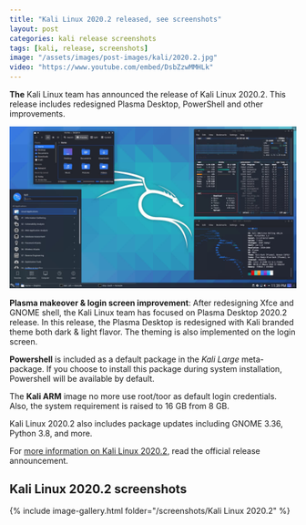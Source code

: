```yaml
---
title: "Kali Linux 2020.2 released, see screenshots"
layout: post
categories: kali release screenshots
tags: [kali, release, screenshots]
image: "/assets/images/post-images/kali/2020.2.jpg"
video: "https://www.youtube.com/embed/DsbZzwMMHLk"
---
```


**The** Kali Linux team has announced the release of Kali Linux 2020.2. This release includes redesigned Plasma Desktop, PowerShell and other improvements.

![Improved Plasma look in Kali Linux 2020.2](/assets/images/post-images/kali/2020.2.jpg)

**Plasma makeover & login screen improvement**: After redesigning Xfce and GNOME shell, the Kali Linux team has focused on Plasma Desktop 2020.2 release. In this release, the Plasma Desktop is redesigned with Kali branded theme both dark & light flavor. The theming is also implemented on the login screen.

**Powershell** is included as a default package in the *Kali Large* meta-package. If you choose to install this package during system installation, Powershell will be available by default.

The **Kali ARM** image no more use root/toor as default login credentials. Also, the system requirement is raised to 16 GB from 8 GB.

Kali Linux 2020.2 also includes package updates including GNOME 3.36, Python 3.8, and more. 

For [more information on Kali Linux 2020.2](https://www.kali.org/news/kali-linux-2020-2-release/), read the official release announcement.

## Kali Linux 2020.2 screenshots
{% include image-gallery.html folder="/screenshots/Kali Linux 2020.2" %}



